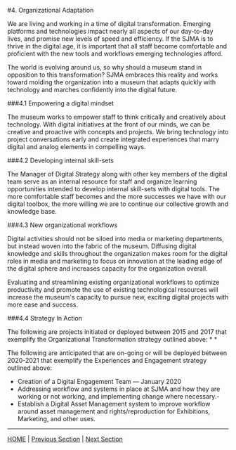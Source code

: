 #4. Organizational Adaptation

We are living and working in a time of digital transformation. Emerging platforms and technologies impact nearly all aspects of our day-to-day lives, and promise new levels of speed and efficiency. If the SJMA is to thrive in the digital age, it is important that all staff become comfortable and proficient with the new tools and workflows emerging technologies afford.

The world is evolving around us, so why should a museum stand in opposition to this transformation? SJMA embraces this reality and works toward molding the organization into a museum that adapts quickly with technology and marches confidently into the digital future.

###4.1 Empowering a digital mindset

The museum works to empower staff to think critically and creatively about technology. With digital initiatives at the front of our minds, we can be creative and proactive with concepts and projects. We bring technology into project conversations early and create integrated experiences that marry digital and analog elements in compelling ways.

###4.2 Developing internal skill-sets

The Manager of Digital Strategy along with other key members of the digital team serve as an internal resource for staff and organize learning opportunities intended to develop internal skill-sets with digital tools. The more comfortable staff becomes and the more successes we have with our digital toolbox, the more willing we are to continue our collective growth and knowledge base.

###4.3 New organizational workflows

Digital activities should not be siloed into media or marketing departments, but instead woven into the fabric of the museum. Diffusing digital knowledge and skills throughout the organization makes room for the digital roles in media and marketing to focus on innovation at the leading edge of the digital sphere and increases capacity for the organization overall.

Evaluating and streamlining existing organizational workflows to optimize productivity and promote the use of existing technological resources will increase the museum's capacity to pursue new, exciting digital projects with more ease and success.

###4.4 Strategy In Action

The following are projects initiated or deployed between 2015 and 2017 that exemplify the Organizational Transformation strategy outlined above:
*
* 

The following are anticipated that are on-going or will be deployed between 2020-2021 that exemplify the Experiences and Engagement strategy outlined above:

* Creation of a Digital Engagement Team — January 2020
* Addressing workflow and systems in place at SJMA and how they are working or not working, and implementing change where necessary.-
* Establish a Digital Asset Management system to improve workflow around asset management and rights/reproduction for Exhibitions, Marketing, and other uses.

-----

[HOME](index.md) | [Previous Section](03_Accessibility_and_Philisophy.md) | [Next Section](05_Financial_Solvency.md)
